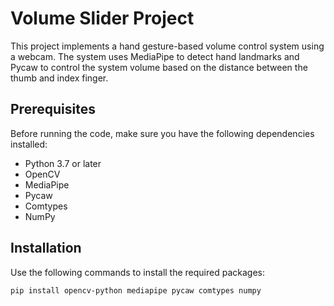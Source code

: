 # Volume Slider Project

This project implements a hand gesture-based volume control system using a webcam. The system uses MediaPipe to detect hand landmarks and Pycaw to control the system volume based on the distance between the thumb and index finger.

## Prerequisites

Before running the code, make sure you have the following dependencies installed:

- Python 3.7 or later
- OpenCV
- MediaPipe
- Pycaw
- Comtypes
- NumPy

## Installation

Use the following commands to install the required packages:

```bash
pip install opencv-python mediapipe pycaw comtypes numpy
